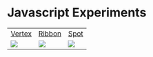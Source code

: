 Javascript Experiments
====================

<table cellspacing="0" cellpadding="0" border="0" >
	<tr>
		<td><a href="http://labs.s2paganini.com/vertex" target="_blank">Vertex</a></td>
		<td><a href="http://labs.s2paganini.com/drawing" target="_blank">Ribbon</a></td>
		<td><a href="http://labs.s2paganini.com/spot" target="_blank">Spot</a></td>
	</tr>
	<tr>
		<td><a href="http://labs.s2paganini.com/vertex" target="_blank"><img src="https://github.com/silviopaganini/JavascriptExperiments/raw/master/vertex/thumb.jpg"></a></td>
		<td><a href="http://labs.s2paganini.com/ribbon" target="_blank"><img src="https://github.com/silviopaganini/JavascriptExperiments/raw/master/ribbon/thumb.jpg"></a></td>
		<td><a href="http://labs.s2paganini.com/ribbon" target="_blank"><img src="https://github.com/silviopaganini/JavascriptExperiments/raw/master/spot/thumb.jpg"></a></td>
	</tr>
</table>
